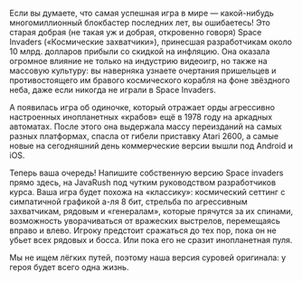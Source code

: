 Если вы думаете, что самая успешная игра в мире — какой-нибудь многомиллионный блокбастер последних лет, вы ошибаетесь!
Это старая добрая (не такая уж и добрая, откровенно говоря) Space Invaders («Космические захватчики»), принесшая
разработчикам около 10 млрд. долларов прибыли со скидкой на инфляцию. Она оказала огромное влияние не только на
индустрию видеоигр, но также на массовую культуру: вы наверняка узнаете очертания пришельцев и противостоящего им
бравого космического корабля на фоне звёздного неба, даже если никогда не играли в Space Invaders.

А появилась игра об одиночке, который отражает орды агрессивно настроенных инопланетных «крабов» ещё в 1978 году на
аркадных автоматах. После этого она выдержала массу переизданий на самых разных платформах, спасла от гибели приставку
Atari 2600, а самые новые на сегодняшний день коммерческие версии вышли под Android и iOS.

Теперь ваша очередь! Напишите собственную версию Space invaders прямо здесь, на JavaRush под чутким руководством
разработчиков курса. Ваша игра будет похожа на «классику»: космический сеттинг с симпатичной графикой а-ля 8 бит,
стрельба по агрессивным захватчикам, рядовым и «генералам», которые прячутся за их спинами, возможность уворачиваться от
вражеских выстрелов, перемещаясь вправо и влево. Игроку предстоит сражаться до тех пор, пока он не убьет всех рядовых и
босса. Или пока его не сразит инопланетная пуля.

Мы не ищем лёгких путей, поэтому наша версия суровей оригинала: у героя будет всего одна жизнь. 